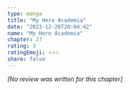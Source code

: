 ```yaml
---
type: manga
title: "My Hero Academia"
date: "2023-12-20T20:04:42"
name: "My Hero Academia"
chapter: 27
rating: 3
ratingEmoji: ⭐️⭐️⭐️
share: false
---
```


_[No review was written for this chapter]_
